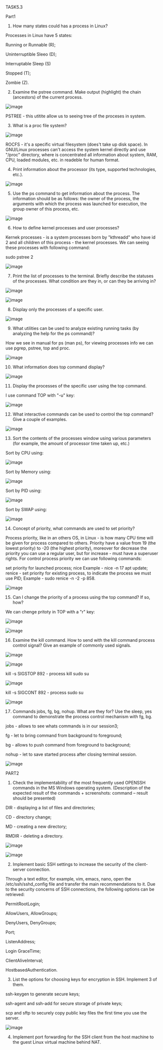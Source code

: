 TASK5.3

Part1

1. How many states could has a process in Linux?

Processes in Linux have 5 states:

Running or Runnable (R);

Uninterruptible Sleeo (D);

Interruptable Sleep (S)

Stopped (T);

Zombie (Z).

2. Examine the pstree command. Make output (highlight) the chain (ancestors) of the current process.

![image](https://user-images.githubusercontent.com/97533533/162698862-2ba2c516-a36d-49e4-b0aa-b39b222638f5.png)

PSTREE - this utitite allow us to seeing tree of the proceses in system.

3. What is a proc file system?

![image](https://user-images.githubusercontent.com/97533533/162699348-3e7ea6d3-8c38-44ab-bf50-9a2ada95f539.png)

ROCFS - it's a specific virtual filesystem (does't take up disk space). In GNU/Linux processes can't access the system kernel directly and use "/proc" directory, where is concentrated all information about system, RAM, CPU, loaded modules, etc. in readeble for human format.

4. Print information about the processor (its type, supported technologies, etc.).

![image](https://user-images.githubusercontent.com/97533533/162700511-bdfbc96b-d0b3-4dcf-ae55-b5c07ca8f9d5.png)

5. Use the ps command to get information about the process. The information should be as follows: the owner of the process, the arguments with which the process was launched for execution, the group owner of this process, etc.

![image](https://user-images.githubusercontent.com/97533533/162700828-32fd52e1-c740-4b0b-9ddc-a863128a7eb3.png)

6. How to define kernel processes and user processes?

Kernek processes - is a system processes born by "kthreadd" who have id 2 and all children of this process - the kernel processes. We can seeing these processes with following command:

sudo pstree 2

![image](https://user-images.githubusercontent.com/97533533/162701203-683d2737-c3eb-4a6f-8647-cff59a5d13e3.png)

7. Print the list of processes to the terminal. Briefly describe the statuses of the processes. What condition are they in, or can they be arriving in?

![image](https://user-images.githubusercontent.com/97533533/162701760-05b0a020-f396-40b8-8158-e2267bfdf40a.png)

![image](https://user-images.githubusercontent.com/97533533/162701905-4726c907-3337-4967-b8dc-c73bd15de893.png)

8. Display only the processes of a specific user.

![image](https://user-images.githubusercontent.com/97533533/162702134-a503ecd2-2346-4d56-9d3a-ea5a6319edce.png)

9. What utilities can be used to analyze existing running tasks (by analyzing the help for the ps command)?

How we see in manual for ps (man ps), for viewing processes info we can use pgrep, pstree, top and proc.

![image](https://user-images.githubusercontent.com/97533533/162702786-eb8df4b9-1b80-462e-8362-f28e375afa42.png)

10. What information does top command display?

![image](https://user-images.githubusercontent.com/97533533/162703016-8fa8f27f-58d6-4a54-9f59-ac23eb371788.png)

11. Display the processes of the specific user using the top command.

I use command TOP with "-u" key:

![image](https://user-images.githubusercontent.com/97533533/162703372-c6111636-678d-4414-b169-4df0edc5693e.png)

12. What interactive commands can be used to control the top command? Give a couple of examples.

![image](https://user-images.githubusercontent.com/97533533/162703549-eaa6eab9-ff91-4633-977a-5ee11762e790.png)

13. Sort the contents of the processes window using various parameters (for example, the amount of processor time taken up, etc.)

Sort by CPU using:

![image](https://user-images.githubusercontent.com/97533533/162704569-63c82ce3-df9d-4f00-84ac-e80a1e5c0955.png)

Sort by Memory using:

![image](https://user-images.githubusercontent.com/97533533/162704331-5290673a-11fd-460c-8b03-cc0bfb915e3c.png)

Sort by PID using:

![image](https://user-images.githubusercontent.com/97533533/162704947-7527e894-d492-49f1-9f37-ce7859cefce1.png)

Sort by SWAP using:

![image](https://user-images.githubusercontent.com/97533533/162705283-2cd60a1b-dfac-4f9f-8e7a-bca385621c2c.png)

14. Concept of priority, what commands are used to set priority?

Process priority, like in an others OS, in Linux - is how many CPU time will be given for process compared to others. Priority have a value from 19 (the lowest priority) to -20 (the highest priority), moreover for decrease the priority you can use a regular user, but for increase - must have a superuser rights.
For control process priority we can use following commands:

set priority for launched process; nice Example - nice -n 17 apt update; renice - set priority for existing process, to indicate the process we must use PID; Example - sudo renice -n -2 -p 858.

![image](https://user-images.githubusercontent.com/97533533/162707362-cb0977e1-0453-4100-a934-f207df25bb8b.png)

15. Can I change the priority of a process using the top command? If so, how?

We can chenge pritoty in TOP with a "r" key:

![image](https://user-images.githubusercontent.com/97533533/162708424-edb941d6-274f-4cc9-9d32-44112bda94e3.png)

![image](https://user-images.githubusercontent.com/97533533/162708508-3a9170bf-87aa-4413-b76b-ae80b1a3ddde.png)

16. Examine the kill command. How to send with the kill command process control signal? Give an example of commonly used signals.

![image](https://user-images.githubusercontent.com/97533533/162708905-e39c978a-47c6-4de5-b36a-d366beeb7f21.png)

![image](https://user-images.githubusercontent.com/97533533/162708981-79aa9d2c-3734-408e-b7b9-79f9e1388111.png)

kill -s SIGSTOP 892 - process kill sudo su

![image](https://user-images.githubusercontent.com/97533533/162711189-f45a0255-dc2f-4ffd-a6fd-812ac501fb76.png)

kill -s SIGCONT 892 - process sudo su

![image](https://user-images.githubusercontent.com/97533533/162711445-d9764f32-b9ea-4233-9a31-9eb30ac5ae77.png)

17. Commands jobs, fg, bg, nohup. What are they for? Use the sleep, yes command to demonstrate the process control mechanism with fg, bg.

jobs - allows to see whats commands is in our session3; 

fg - let to bring command from background to foreground; 

bg - allows to push command from foreground to background; 

nohup - let to save started process after closing terminal session.

![image](https://user-images.githubusercontent.com/97533533/162712535-065d6487-b3b9-47d8-99fa-1cddc3e0926b.png)

PART2

1. Check the implementability of the most frequently used OPENSSH commands in the MS Windows operating system. (Description of the expected result of the commands +
screenshots: command – result should be presented)

DIR - displaying a list of files and directories;

CD - directory change;

MD - creating a new directory;

RMDIR - deleting a directory.

![image](https://user-images.githubusercontent.com/97533533/162713574-0f9c7b99-3b91-462e-9601-498d2d15a483.png)

![image](https://user-images.githubusercontent.com/97533533/162713718-009af691-0c70-4bca-bde7-ee54e032a0c3.png)

2. Implement basic SSH settings to increase the security of the client-server connection.

Through a text editor, for example, vim, emacs, nano, open the /etc/ssh/sshd_config file and transfer the main recommendations to it. Due to the security concerns of SSH connections, the following options can be retrieved:

PermitRootLogin;

AllowUsers, AllowGroups;

DenyUsers, DenyGroups;

Port;

ListenAddress;

Login GraceTime;

ClientAliveInterval;

HostbasedAuthentication.

3. List the options for choosing keys for encryption in SSH. Implement 3 of them.

ssh-keygen to generate secure keys;

ssh-agent and ssh-add for secure storage of private keys;

scp and sftp to securely copy public key files the first time you use the server.

![image](https://user-images.githubusercontent.com/97533533/162715306-2cb093a9-65a6-4d97-9634-4b04a5c450df.png)

4. Implement port forwarding for the SSH client from the host machine to the guest Linux virtual machine behind NAT.






































